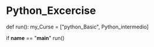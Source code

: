 
# Python_Excercise

def run():
    my_Curse = ["python_Basic", Python_intermedio]
    


if __name__ == "__main__"
    run()
    
